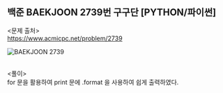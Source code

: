 ## 백준 BAEKJOON 2739번 구구단 [PYTHON/파이썬]

<문제 출처><br>
https://www.acmicpc.net/problem/2739

![BAEKJOON 2739](https://blog.kakaocdn.net/dn/IuiuA/btrLiiBcgBR/BP28EEFy0pevsSgXgTszvk/img.png)

<br>
<풀이><br>
for 문을 활용하여 print 문에 .format 을 사용하여 쉽게 출력하였다.
